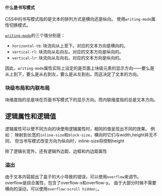 #### 什么是书写模式
CSS中的书写模式指的是文本的排列方式是横向还是纵向。
使用`writing-mode`属性切换模式。

[`writing-mode`](https://developer.mozilla.org/zh-CN/docs/Web/CSS/writing-mode)的三个值分别是：

- `horizontal-tb`: 块流向从上至下。对应的文本方向是横向的。
- `vertical-rl`: 块流向从右向左。对应的文本方向是纵向的。
- `vertical-lr`: 块流向从左向右。对应的文本方向是纵向的。

因此，`writing-mode`属性实际上设定的是页面上块级元素的显示方向——要么是从上到下，要么是从右到左，要么是从左到右。而这决定了文本的方向。

### 块级布局和内联布局
块维度指的总是块在页面书写模式下的显示方向。而内联维度指的总是文本方向。

## 逻辑属性和逻辑值
逻辑属性可以使不同方向的块使用逻辑属性时，相同的值呈现出不同的效果。
例如：
	映射到长宽的`inline-size`和`block-size`，横向时它们与width,height并无不同，
	但当书写模式改变方向为纵向时，inline-size将控制height

除了逻辑长宽外，还有逻辑外边距、边框和内边距属性


### 溢出
由于文本内容超出了盒子的大小导致的错误，可以使用`overflow`来调节。
overflow是综合属性，包含了overflow-x和overflow-y。
由于大部分时候不需要横向的滚动，可以使用`overflow:scroll hidden;`。